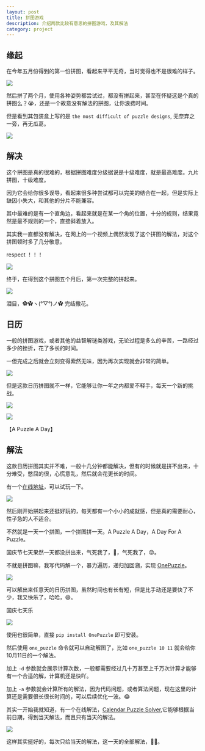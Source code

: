 ```yaml
---
layout: post
title: 拼图游戏
description: 介绍两款比较有意思的拼图游戏，及其解法
category: project
---
```


## 缘起

在今年五月份得到的第一份拼图，看起来平平无奇，当时觉得也不是很难的样子。

![](https://windard-blog.oss-cn-beijing.aliyuncs.com/6271633685384_.pic.jpg)

然后拼了两个月，使用各种姿势都尝试过，都没有拼起来，甚至在怀疑这是个真的拼图么？😭，还是一个故意没有解法的拼图，让你浪费时间。

但是看到其包装盒上写的是 `the most difficult of puzzle designs`, 无奈弃之一旁，再无瓜葛。

![](https://windard-blog.oss-cn-beijing.aliyuncs.com/6251633685382.jpg)

## 解决

这个拼图是真的很难的，根据拼图难度分级据说是十级难度，就是最高难度。九片拼图，十级难度。

因为它会给你很多误导，看起来很多种尝试都可以完美的结合在一起，但是实际上缺因小失大，和其他的分片不能兼容。

其中最难的是有一个直角边，看起来就是在某一个角的位置，十分的规则，结果竟然是最不规则的一个，直接斜着放入。

其实我一直都没有解决，在网上的一个视频上偶然发现了这个拼图的解法，对这个拼图顿时多了几分敬意。

respect ！！！

![](https://windard-blog.oss-cn-beijing.aliyuncs.com/6261633685383_.pic.jpg)

终于，在得到这个拼图五个月后，第一次完整的拼起来。

![](https://windard-blog.oss-cn-beijing.aliyuncs.com/6281633685384.jpg)

泪目，✿✿ヽ(°▽°)ノ✿ 完结撒花。

## 日历

一般的拼图游戏，或者其他的益智解谜类游戏，无论过程是多么的辛苦，一路经过多少的挫折，花了多长的时间。

一但完成之后就会立刻变得索然无味，因为再次实现就会非常的简单。

![](https://windard-blog.oss-cn-beijing.aliyuncs.com/uTools_1633685451818.png)

但是这款日历拼图就不一样，它能够让你一年之内都爱不释手，每天一个新的挑战。

![](https://windard-blog.oss-cn-beijing.aliyuncs.com/6231633685380_.jpg)

![](https://windard-blog.oss-cn-beijing.aliyuncs.com/6311633686693.jpg)

【A Puzzle A Day】

## 解法

这款日历拼图其实并不难，一般十几分钟都能解决，但有的时候就是拼不出来，十分难受，憋屈的很，心慌意乱，然后就会花更长的时间。

有一个[在线地址](https://x6ud.gitee.io/a-puzzle-a-day/#/)，可以试玩一下。

![](https://windard-blog.oss-cn-beijing.aliyuncs.com/uTools_1633687942096.png)

然后刚开始拼起来还挺好玩的，每天都有一个小小的成就感，但是真的需要耐心，性子急的人不适合。

不然就是一天一个拼图，一个拼图拼一天。A Puzzle A Day，A Day For A Puzzle。

国庆节七天果然一天都没拼出来，气死我了，😤，气死我了，😡。

不就是拼图嘛，我写代码解一个，暴力遍历，递归加回溯，实现 [OnePuzzle](https://github.com/windard/OnePuzzle)。

![](https://windard-blog.oss-cn-beijing.aliyuncs.com/uTools_1633677947082.png)

可以解出来任意天的日历拼图，虽然时间也有长有短，但是比手动还是要快了不少，我又快乐了，哈哈，😄。

国庆七天乐

![](https://windard-blog.oss-cn-beijing.aliyuncs.com/10-01-joint.png)

使用也很简单，直接 `pip install OnePuzzle` 即可安装。

然后使用 `one_puzzle` 命令就可以自动解图了，比如 `one_puzzle 10 11` 就会给你10月11日的一个解法。

加上 `-d` 参数就会展示计算次数，一般都需要经过几十万甚至上千万次计算才能够有一个合适的解，计算机还是快吖。

加上 `-a` 参数就会计算所有的解法，因为代码问题，或者算法问题，现在这里的计算还是需要很长很长时间的，可以后续优化一波。😂

其实一开始我就知道，有一个在线解法，[Calendar Puzzle Solver](https://joinker.oss-cn-shanghai.aliyuncs.com/calendar-puzzle-solver/index.html),它能够根据当前日期，得到当天解法，而且只有当天的解法。

![](https://windard-blog.oss-cn-beijing.aliyuncs.com/screenshot-20211008-181305.png)

这样其实挺好的，每次只给当天的解法，这一天的全部解法，🐂🍺。
